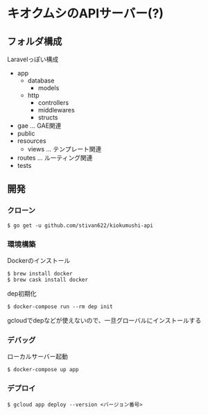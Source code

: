 # キオクムシのAPIサーバー(?)

## フォルダ構成
Laravelっぽい構成

- app
    - database
        - models
    - http
        - controllers
        - middlewares
        - structs
- gae ... GAE関連
- public
- resources 
    - views ... テンプレート関連
- routes ... ルーティング関連
- tests

## 開発

### クローン
```
$ go get -u github.com/stivan622/kiokumushi-api
```

### 環境構築
Dockerのインストール
```
$ brew install docker
$ brew cask install docker
```

dep初期化
```
$ docker-compose run --rm dep init
```

gcloudでdepなどが使えないので、一旦グローバルにインストールする

### デバッグ
ローカルサーバー起動
```
$ docker-compose up app
```

### デプロイ
```
$ gcloud app deploy --version <バージョン番号>
```
